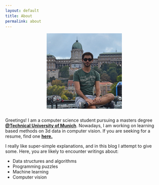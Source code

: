 ```yaml
---
layout: default
title: About
permalink: about
---
```


<div style="text-align:center; margin-top: 10px; margin-bottom: 25px"><img id="pp" src ="/assets/pp-small.jpg"/></div>

Greetings! I am a computer science student pursuing a masters degree <a href="https://www.tum.de/" target="_blank" onclick="ga('send', 'event', 'link-click', 'tum');"><b>@Technical University of Munich</b></a>. Nowadays, I am working on learning based methods on 3d data in computer vision. If you are seeking for a resume, find one <a href="/assets/cv-moe-un.pdf" target="_blank" onclick="ga('send', 'event', 'link-click', 'resume');"><b>here.</b></a>

I really like super-simple explanations, and in this blog I attempt to give some. Here, you are likely to encounter writings about:
- Data structures and algorithms
- Programming puzzles
- Machine learning
- Computer vision